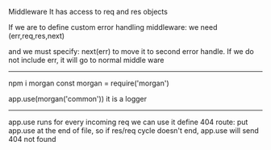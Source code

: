 Middleware
It has access to req and res objects

If we are to define custom error handling middleware: we need (err,req,res,next)

and we must specify: next(err) to move it to second error handle. If we do not include err, it will go to normal middle ware

--- 
npm i morgan
 const morgan = require('morgan')

app.use(morgan('common'))
it is a logger

---
app.use
runs for every incoming req
we can use it define 404 route:
    put app.use at the end of file, so if res/req cycle doesn't end, app.use will send 404 not found